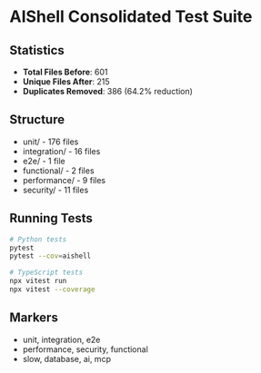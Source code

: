 # AIShell Consolidated Test Suite

## Statistics
- **Total Files Before**: 601
- **Unique Files After**: 215
- **Duplicates Removed**: 386 (64.2% reduction)

## Structure
- unit/ - 176 files
- integration/ - 16 files
- e2e/ - 1 file
- functional/ - 2 files
- performance/ - 9 files
- security/ - 11 files

## Running Tests
```bash
# Python tests
pytest
pytest --cov=aishell

# TypeScript tests
npx vitest run
npx vitest --coverage
```

## Markers
- unit, integration, e2e
- performance, security, functional
- slow, database, ai, mcp
